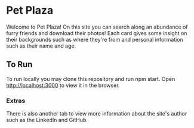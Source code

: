 # Pet Plaza

Welcome to Pet Plaza! On this site you can search along an abundance of furry friends and download their photos! Each card gives some insight on their backgrounds such as where they're from and personal information such as their name and age.

## To Run

To run locally you may clone this repository and run npm start.
Open [http://localhost:3000](http://localhost:3000) to view it in the browser.

### Extras

There is also another tab to view more information about the site's author such as the LinkedIn and GitHub.
